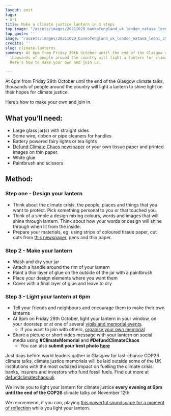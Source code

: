 ```yaml
---
layout: post
tags:
- Art
title: Make a climate justice lantern in 3 steps
top_image: "/assets/images/20211029_bankofengland_uk_london_natasa_leoni_39.jpg"
top_quote: ''
image: "/assets/images/20211029_bankofengland_uk_london_natasa_leoni_39.jpg"
credits: ''
slug: climate-lanterns
summary: At 6pm from Friday 29th October until the end of the Glasgow climate talks,
  thousands of people around the country will light a lantern for climate justice.
  Here’s how to make your own and join us.

---
```

At 6pm from Friday 29th October until the end of the Glasgow climate talks, thousands of people around the country will light a lantern to shine light on their hopes for climate justice.

Here’s how to make your own and join in.

## What you’ll need:

* Large glass jar(s) with straight sides
* Some wire, ribbon or pipe cleaners for handles
* Battery powered fairy lights or tea lights
* [Defund Climate Chaos newspaper]() or your own tissue paper and printed images on thin paper.
* White glue
* Paintbrush and scissors

## Method:

### Step one - Design your lantern

* Think about the climate crisis, the people, places and things that you want to protect. Pick something personal to you or that touched you.
* Think of a simple a design mixing colours, words and images that will shine through lantern.  Think about how your words or design will shine through when lit from the inside.
* Prepare your materials, eg. using strips of coloured tissue paper, cut outs from [this newspaper](https://bit.ly/ClimateLanternPack), pens and thin paper.

### Step 2 - Make your lantern

* Wash and dry your jar
* Attach a handle around the rim of your lantern
* Paint a thin layer of glue on the outside of the jar with a paintbrush
* Place your design elements where you want them
* Cover with a final layer of glue and leave to dry

### Step 3 - Light your lantern at 6pm

* Tell your friends and neighbours and encourage them to make their own lanterns
* At 6pm on Friday 29th October, light your lantern in your window, on your doorstep or at one of several [vigils and memorial events](https://defundclimatechaos.uk/#map).
  * If you want to join with others, [organise your own memorial](https://defundclimatechaos.uk/#resources)
* Share a picture or short video message with your lantern on social media using **#ClimateMemorial** and **#DefundClimateChaos**
  * You can also **submit your best photo** [**here**](https://airtable.com/shrCvUWA9EhoEnjhf)

Just days before world leaders gather in Glasgow for last-chance COP26 climate talks, climate justice memorials will be laid outside some of the UK institutions with the most outsized impact on fuelling the climate crisis: banks, insurers and investors who fund fossil fuels.  Find out more at [defundclimatechaos.uk](defundclimatechaos.uk)

We invite you to light your lantern for climate justice **every evening at 6pm until the end of the COP26** climate talks on November 12th.  

We recommend, if you can, playing [this powerful soundscape for a moment of reflection](https://soundcloud.com/user-234996713/defund-climate-chaos-soundscap) while you light your lantern. 